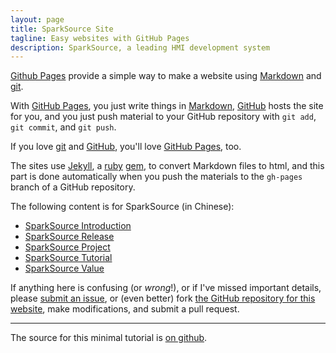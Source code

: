 ```yaml
---
layout: page
title: SparkSource Site
tagline: Easy websites with GitHub Pages
description: SparkSource, a leading HMI development system
---
```


[Github Pages](https://pages.github.com) provide a simple way to make a
website using
[Markdown](https://daringfireball.net/projects/markdown/) and
[git](https://git-scm.com).

With [GitHub Pages](https://pages.github.com), you just write things in
[Markdown](https://daringfireball.net/projects/markdown/),
[GitHub](https://github.com) hosts the site for you, and you just push
material to your GitHub repository with `git add`, `git commit`, and
`git push`.

If you love [git](https://git-scm.com/) and
[GitHub](https://github.com), you'll love
[GitHub Pages](https://pages.github.com), too.

The sites use [Jekyll](https://jekyllrb.com/), a
[ruby](https://www.ruby-lang.org/en/) [gem](https://rubygems.org/), to
convert Markdown files to html, and this part is done
automatically when you push the materials to the `gh-pages` branch
of a GitHub repository.

The following content is for SparkSource (in Chinese):

- [SparkSource Introduction](pages/SparkSource_Introduction.html)
- [SparkSource Release](pages/快讯-SparkStudio_试用版自由下载.html)
- [SparkSource Project](pages/SparkSource使用Redmine进行项目管理.html)
- [SparkSource Tutorial](pages/用_SparkStudio_创建_Hello_World_程序.html)
- [SparkSource Value](pages/SparkSource_价值何在.html)

If anything here is confusing (or _wrong_!), or if I've missed
important details, please
[submit an issue](https://github.com/SparkSource-cn/web/issues), or (even
better) fork [the GitHub repository for this website](https://github.com/SparkSource-cn/web),
make modifications, and submit a pull request.

---

The source for this minimal tutorial is [on github](https://github.com/SparkSource-cn/web).
